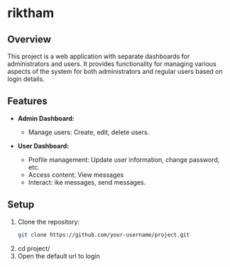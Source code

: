 # riktham

## Overview
This project is a web application with separate dashboards for administrators and users. It provides functionality for managing various aspects of the system for both administrators and regular users based on login details.

## Features
- **Admin Dashboard:**
  - Manage users: Create, edit, delete users.

- **User Dashboard:**
  - Profile management: Update user information, change password, etc.
  - Access content: View messages
  - Interact: ike messages, send messages.


## Setup
1. Clone the repository:
   ```bash
   git clone https://github.com/your-username/project.git
2. cd project/
3. Open the default url to login 
